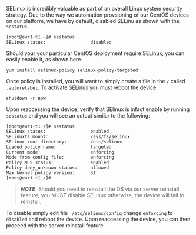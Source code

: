 <!-- <meta>
{
    "title":"CentOS: Selinux",
    "description":"Learn more about why we disable SELinux on CentOS",
    "tag":["Operating Systems", "CentOS", "SELinux],
    "seo-title": "CentOS: SELinux - Packet Developer Docs",
    "seo-description": "Learn more about why we disable SELinux on CentOS",
    "og-title": "CentOS: SELinux - Packet Developer Docs",
    "og-description": "Learn more about why we disable SELinux on CentOS"
}
</meta> -->

SELinux is incredibly valuable as part of an overall Linux system security strategy. Due to the way we automation provsioning of our CentOS devices on our platform, we have by default, disabled SELinu as shown with the `sestatus`

````
[root@ewr1-t1 ~]# sestatus
SELinux status:                 disabled
````

Should your your particular CentOS deployment require SELinux, you can easily enable it, as shown here. 

````
yum install selinux-policy selinux-policy-targeted
````
Once policy is installed, you will want to simply create a file in the `/` called `.autorelabel`. To activate SELinux you must reboot the device. 

````
shutdown -r now
````
Upon reaccessing the device, verify that SElinux is infact enable by running `sestatus` and you will see an output similar to the following: 

````
[root@ewr1-t1 /]# sestatus
SELinux status:                 enabled
SELinuxfs mount:                /sys/fs/selinux
SELinux root directory:         /etc/selinux
Loaded policy name:             targeted
Current mode:                   enforcing
Mode from config file:          enforcing
Policy MLS status:              enabled
Policy deny_unknown status:     allowed
Max kernel policy version:      31
[root@ewr1-t1 /]#
````
> **_NOTE:_**  Should you need to reinstall the OS via our server reinstall feature, you MUST disable SELinux otherwise, the device will fail to reinstall. 

To disable simply edit file ` /etc/selinux/config` change `enforcing` to `disabled` and reboot the device. Upon reaccessing the device, you can then proceed with the server reinstall feature. 
